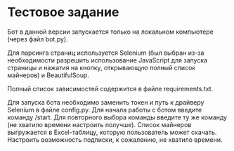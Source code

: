 # Тестовое задание

Бот в данной версии запускается только на локальном компьютере (через файл bot.py). 

Для парсинга страниц используется Selenium (был выбран из-за необходимости разрешить использование JavaScript для запуска страницы и нажатия на кнопку, открывающую полный список майнеров) и BeautifulSoup.

Полный список зависимостей содержится в файле requirements.txt.

Для запуска бота необходимо заменить токен и путь к драйверу Selenium в файле config.py. Для начала работы с ботом введите команду /start. Для повторного выбора команды введите ту же команду (не хватило времени настроить получше). Список майнеров выгружается в Excel-таблицу, которую пользователь может скачать. Настроить возможность подписки, к сожалению, не хватило времени.
